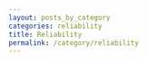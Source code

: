 ```yaml
---
layout: posts_by_category
categories: reliability
title: Reliability  
permalink: /category/reliability
---
```

